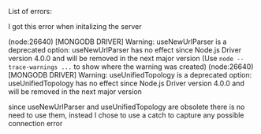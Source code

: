 List of errors:

I got this error when initalizing the server

(node:26640) [MONGODB DRIVER] Warning: useNewUrlParser is a deprecated option: useNewUrlParser has no effect since Node.js Driver version 4.0.0 and will be removed in the next major version
(Use `node --trace-warnings ...` to show where the warning was created)
(node:26640) [MONGODB DRIVER] Warning: useUnifiedTopology is a deprecated option: useUnifiedTopology has no effect since Node.js Driver version 4.0.0 and will be removed in the next major version

since useNewUrlParser and useUnifiedTopology are obsolete there is no need to use them, instead I chose to use a catch to capture any possible connection error




